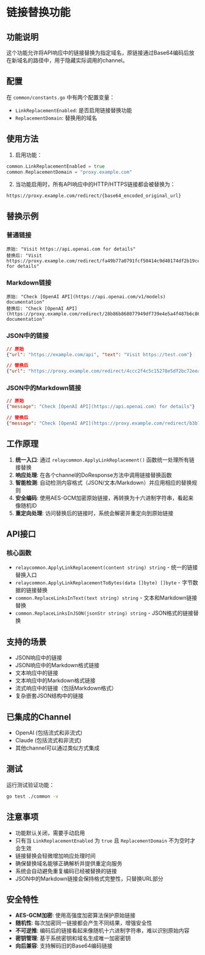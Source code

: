 # 链接替换功能

## 功能说明

这个功能允许将API响应中的链接替换为指定域名，原链接通过Base64编码后放在新域名的路径中，用于隐藏实际调用的channel。

## 配置

在 `common/constants.go` 中有两个配置变量：

- `LinkReplacementEnabled`: 是否启用链接替换功能
- `ReplacementDomain`: 替换用的域名

## 使用方法

1. 启用功能：
```go
common.LinkReplacementEnabled = true
common.ReplacementDomain = "proxy.example.com"
```

2. 当功能启用时，所有API响应中的HTTP/HTTPS链接都会被替换为：
```
https://proxy.example.com/redirect/{base64_encoded_original_url}
```

## 替换示例

### 普通链接
```
原始: "Visit https://api.openai.com for details"
替换后: "Visit https://proxy.example.com/redirect/fa49b77a0791fcf50414c9d40174df2b19ce72d401f65ab3f3209afd46784848526ca154cfda2667f8a3811b9f345f4eb0c0 for details"
```

### Markdown链接
```
原始: "Check [OpenAI API](https://api.openai.com/v1/models) documentation"
替换后: "Check [OpenAI API](https://proxy.example.com/redirect/28b86b868077949df739e4e5a4f487b6c86fc3d15141f94250e02999ed3796c8eb4f5c3a7853ad03ac130df4e95d63a2ff36967c8b2142c8b9999a2121) documentation"
```

### JSON中的链接
```json
// 原始
{"url": "https://example.com/api", "text": "Visit https://test.com"}

// 替换后
{"url": "https://proxy.example.com/redirect/4ccc2f4c5c15278e5df2bc72eeabf3f36d574498a299129d58c4e158ee4de2ddd5ef04a0bcc2db2459450e39c19c18", "text": "Visit https://proxy.example.com/redirect/7e702444d143a986431270c3334d57d1fce6273984e81ee33812e94d3489b0df2a974beefbe56eb4a01e0cad5d5ee5fd5b6d35b4"}
```

### JSON中的Markdown链接
```json
// 原始
{"message": "Check [OpenAI API](https://api.openai.com) for details"}

// 替换后
{"message": "Check [OpenAI API](https://proxy.example.com/redirect/b3b723a0756866d0648242f2f3b40be8768b18ef57eb9e6c94464784c61fc1379fecaf03d047cda4eca1edce1113ee23c446) for details"}
```

## 工作原理

1. **统一入口**: 通过 `relaycommon.ApplyLinkReplacement()` 函数统一处理所有链接替换
2. **响应处理**: 在各个channel的DoResponse方法中调用链接替换函数
3. **智能检测**: 自动检测内容格式（JSON/文本/Markdown）并应用相应的替换规则
4. **安全编码**: 使用AES-GCM加密原始链接，再转换为十六进制字符串，看起来像随机ID
5. **重定向处理**: 访问替换后的链接时，系统会解密并重定向到原始链接

## API接口

### 核心函数

- `relaycommon.ApplyLinkReplacement(content string) string` - 统一的链接替换入口
- `relaycommon.ApplyLinkReplacementToBytes(data []byte) []byte` - 字节数据的链接替换
- `common.ReplaceLinksInText(text string) string` - 文本和Markdown链接替换
- `common.ReplaceLinksInJSON(jsonStr string) string` - JSON格式的链接替换

## 支持的场景

- JSON响应中的链接
- JSON响应中的Markdown格式链接
- 文本响应中的链接
- 文本响应中的Markdown格式链接
- 流式响应中的链接（包括Markdown格式）
- 复杂嵌套JSON结构中的链接

## 已集成的Channel

- OpenAI (包括流式和非流式)
- Claude (包括流式和非流式)
- 其他channel可以通过类似方式集成

## 测试

运行测试验证功能：
```bash
go test ./common -v
```

## 注意事项

- 功能默认关闭，需要手动启用
- 只有当 `LinkReplacementEnabled` 为 `true` 且 `ReplacementDomain` 不为空时才会生效
- 链接替换会轻微增加响应处理时间
- 确保替换域名能够正确解析并提供重定向服务
- 系统会自动避免重复编码已经被替换的链接
- JSON中的Markdown链接会保持格式完整性，只替换URL部分

## 安全特性

- **AES-GCM加密**: 使用高强度加密算法保护原始链接
- **随机性**: 每次加密同一链接都会产生不同结果，增强安全性
- **不可逆推**: 编码后的链接看起来像随机十六进制字符串，难以识别原始内容
- **密钥管理**: 基于系统密钥和域名生成唯一加密密钥
- **向后兼容**: 支持解码旧的Base64编码链接